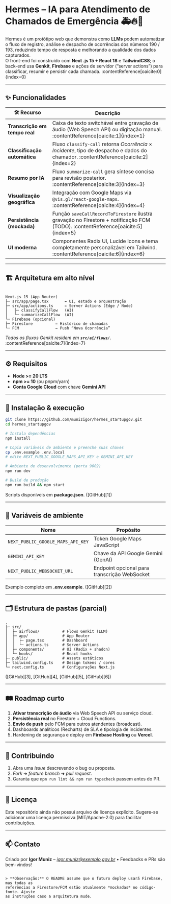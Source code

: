 # Hermes – IA para Atendimento de Chamados de Emergência 🚑🔥🚓

Hermes é um protótipo web que demonstra como **LLMs**  podem
automatizar o fluxo de registro, análise e despacho de ocorrências dos números 190 / 193,
reduzindo tempo de resposta e melhorando a qualidade dos dados capturados.  
O front-end foi construído com **Next .js 15 + React 18** e **TailwindCSS**; o back-end usa
**Genkit**, **Firebase** e ações de servidor (“server actions”) para classificar, resumir e
persistir cada chamada. :contentReference[oaicite:0]{index=0}

---

## ✨ Funcionalidades

| 🛠️ Recurso | Descrição |
| --- | --- |
| **Transcrição em tempo real** | Caixa de texto switchável entre gravação de áudio (Web Speech API) ou digitação manual. :contentReference[oaicite:1]{index=1} |
| **Classificação automática** | Fluxo `classify-call` retorna *Ocorrência* × *Incidente*, tipo de despacho e dados do chamador. :contentReference[oaicite:2]{index=2} |
| **Resumo por IA** | Fluxo `summarize-call` gera síntese concisa para revisão posterior. :contentReference[oaicite:3]{index=3} |
| **Visualização geográfica** | Integração com Google Maps via `@vis.gl/react-google-maps`. :contentReference[oaicite:4]{index=4} |
| **Persistência (mockada)** | Função `saveCallRecordToFirestore` ilustra gravação no Firestore + notificação FCM (TODO). :contentReference[oaicite:5]{index=5} |
| **UI moderna** | Componentes Radix UI, Lucide Icons e tema completamente personalizável em Tailwind. :contentReference[oaicite:6]{index=6} |

---

## 🏗️ Arquitetura em alto nível

```

Next.js 15 (App Router)
├─ src/app/page.tsx       ← UI, estado e orquestração
├─ src/app/actions.ts     ← Server Actions (Edge / Node)
│   ├─ classifyCallFlow   (AI)
│   └─ summarizeCallFlow  (AI)
└─ Firebase (opcional)
├─ Firestore          ← Histórico de chamadas
└─ FCM                ← Push “Nova Ocorrência”

````
*Todos os fluxos Genkit residem em **`src/ai/flows/`***. :contentReference[oaicite:7]{index=7}

---

## ⚙️ Requisitos

* **Node >= 20 LTS**  
* **npm >= 10** (ou pnpm/yarn)  
* **Conta Google Cloud** com chave **Gemini API**  

---

## 🚀 Instalação & execução

```bash
git clone https://github.com/munizigor/hermes_startupgov.git
cd hermes_startupgov

# Instala dependências
npm install

# Copia variáveis de ambiente e preenche suas chaves
cp .env.example .env.local
# edite NEXT_PUBLIC_GOOGLE_MAPS_API_KEY e GEMINI_API_KEY

# Ambiente de desenvolvimento (porta 9002)
npm run dev

# Build de produção
npm run build && npm start
````

Scripts disponíveis em **package.json**. ([GitHub][1])

---

## 🔐 Variáveis de ambiente

| Nome                              | Propósito                                    |
| --------------------------------- | -------------------------------------------- |
| `NEXT_PUBLIC_GOOGLE_MAPS_API_KEY` | Token Google Maps JavaScript                 |
| `GEMINI_API_KEY`                  | Chave da API Google Gemini (GenAI)           |
| `NEXT_PUBLIC_WEBSOCKET_URL`       | Endpoint opcional para transcrição WebSocket |

Exemplo completo em **.env.example**. ([GitHub][2])

---

## 🗂️ Estrutura de pastas (parcial)

```
.
├─ src/
│  ├─ ai/flows/          # Flows Genkit (LLM)
│  ├─ app/               # App Router
│  │  ├─ page.tsx        # Dashboard
│  │  └─ actions.ts      # Server Actions
│  ├─ components/        # UI (Radix + shadcn)
│  └─ hooks/             # React hooks
├─ public/               # Assets estáticos
├─ tailwind.config.ts    # Design tokens / cores
└─ next.config.ts        # Configurações Next.js
```

([GitHub][3], [GitHub][4], [GitHub][5], [GitHub][6])

---

## 🛤️ Roadmap curto

1. **Ativar transcrição de áudio** via Web Speech API ou serviço cloud.
2. **Persistência real** no Firestore + Cloud Functions.
3. **Envio de push** pelo FCM para outros atendentes (broadcast).
4. Dashboards analíticos (Recharts) de SLA e tipologia de incidentes.
5. Hardening de segurança e deploy em **Firebase Hosting** ou **Vercel**.

---

## 🤝 Contribuindo

1. Abra uma *issue* descrevendo o bug ou proposta.
2. *Fork* ➜ *feature branch* ➜ *pull request*.
3. Garanta que `npm run lint && npm run typecheck` passem antes do PR.

---

## 📝 Licença

Este repositório ainda não possui arquivo de licença explícito. Sugere-se adicionar
uma licença permissiva (MIT/Apache-2.0) para facilitar contribuições.

---

## 📫 Contato

Criado por **Igor Muniz** – *[igor.muniz@exemplo.gov.br](mailto:igor.muniz@exemplo.gov.br)* • Feedbacks e PRs são bem-vindos!

```

> **Observação:** O README assume que o futuro deploy usará Firebase, mas todas as
referências a Firestore/FCM estão atualmente *mockadas* no código-fonte. Ajuste
as instruções caso a arquitetura mude.
